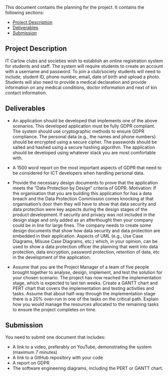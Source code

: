 This document contains the planning for the project. It contains the following sections:
- [Project Description](#project-description)
- [Deliverables](#deliverables)
- [Submission](#submission)

## Project Description
IT Carlow clubs and societies wish to establish an online registration system for students and staff.
The system will require students to create an account with a username and password. To join a
club/society students will need to include, student ID, phone number, email, date of birth and
upload a photo. Students will also need to provide a medical declaration and provide information on
any medical conditions, doctor information and next of kin contact information.


## Deliverables
- An application should be developed that implements one of the above scenarios. This
developed application must be fully GDPR compliant. The system should use cryptographic
methods to ensure GDPR compliance. The personal data (e.g., the names and phone
numbers) should be encrypted using a secure cipher. The passwords should be salted and
hashed using a secure hashing algorithm. The application should be developed using whatever
stack you are most comfortable with.

- A 1500 word report on the most important aspects of GDPR that need to be considered for
ICT developers when handling personal data.

- Provide the necessary design documents to prove that the application meets the “Data
Protection by Design” criteria of GDPR. Motivation: If the organisation that you are
building this application for has a data breach and the Data Protection Commission comes
knocking at that organisation’s door then they will have to show that data security and data
protection were key aspects during the design stages of the product development. If security
and privacy was not included in the design stage and only added as an afterthought then
your company could be in line for large fines. The company needs to create some design
documents that show how data security and data protection are embedded in their
application. Aspects of UML (e.g., Use Case Diagrams, Misuse Case Diagrams, etc.) which,
in your opinion, can be used to show a data protection officer the planning that went into
data protection, data encryption, password protection, retention of data, etc in the
development of the application.

- Assume that you are the Project Manager of a team of five people brought together to
analyse, design, implement, and test the solution for your chosen scenario. The project has
now reached the implementation stage, which is expected to last ten weeks. Create a
GANTT chart and PERT chart that covers the implementation and testing activities and
tasks. Assume that about half-way through the implementation stage there is a 20% over-run
in one of the tasks on the critical path. Explain how you would manage the resources
allocated to the remaining tasks to ensure the project completes on time.

## Submission
You need to submit one document that includes:
- A link to a video, preferably on YouTube, demonstrating the system (maximum 7 minutes)
- A link to a GitHub repository with your code
- A report on GDPR
- The software engineering diagrams, including the PERT or GANTT chart.
